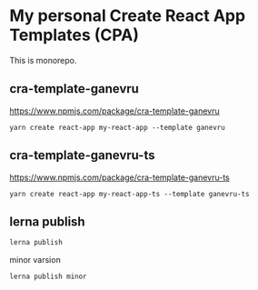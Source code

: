# My personal Create React App Templates (CPA)

This is monorepo.

## cra-template-ganevru

https://www.npmjs.com/package/cra-template-ganevru

```
yarn create react-app my-react-app --template ganevru
```

## cra-template-ganevru-ts

https://www.npmjs.com/package/cra-template-ganevru-ts

```
yarn create react-app my-react-app-ts --template ganevru-ts
```

## lerna publish

```bash
lerna publish
```

minor varsion

```bash
lerna publish minor
```
